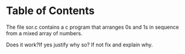 
# Table of Contents



The file sor.c contains a c program that arranges 0s and 1s in sequence from a mixed array of numbers.

Does it work?If yes justify why so?
If not fix and explain why.

